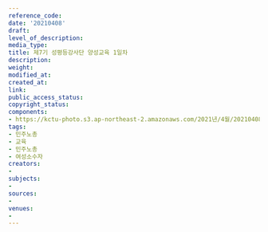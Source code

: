 ```yaml
---
reference_code: 
date: '20210408'
draft: 
level_of_description: 
media_type: 
title: 제7기 성평등강사단 양성교육 1일차
description: 
weight: 
modified_at: 
created_at: 
link: 
public_access_status: 
copyright_status: 
components:
- https://kctu-photo.s3.ap-northeast-2.amazonaws.com/2021년/4월/20210408-제7기+성평등강사단+양성교육+1일차_민주노총_교육_민주노총_여성소수자/_5D45783.jpg
tags:
- 민주노총
- 교육
- 민주노총
- 여성소수자
creators:
- 
subjects:
- 
sources:
- 
venues:
- 
---
```

